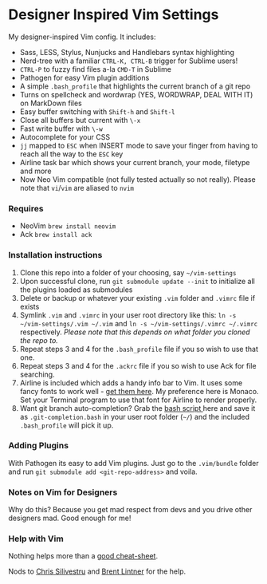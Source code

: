 # Designer Inspired Vim Settings

My designer-inspired Vim config. It includes:

- Sass, LESS, Stylus, Nunjucks and Handlebars syntax highlighting
- Nerd-tree with a familiar `CTRL-K, CTRL-B` trigger for Sublime users!
- `CTRL-P` to fuzzy find files a-la `CMD-T` in Sublime
- Pathogen for easy Vim plugin additions
- A simple `.bash_profile` that highlights the current branch of a git repo
- Turns on spellcheck and wordwrap (YES, WORDWRAP, DEAL WITH IT) on MarkDown files
- Easy buffer switching with `Shift-h` and `Shift-l`
- Close all buffers but current with `\-x`
- Fast write buffer with `\-w`
- Autocomplete for your CSS
- `jj` mapped to `ESC` when INSERT mode to save your finger from having to reach all the way to the `ESC` key
- Airline task bar which shows your current branch, your mode, filetype and more
- Now Neo Vim compatible (not fully tested actually so not really). Please note
  that `vi`/`vim` are aliased to `nvim`

### Requires

- NeoVim `brew install neovim`
- Ack `brew install ack`

### Installation instructions

1. Clone this repo into a folder of your choosing, say `~/vim-settings`
2. Upon successful clone, run `git submodule update --init` to initialize all the plugins loaded as submodules
3. Delete or backup or whatever your existing `.vim` folder and `.vimrc` file if exists
4. Symlink `.vim` and `.vimrc` in your user root directory like this: `ln -s ~/vim-settings/.vim ~/.vim` and `ln -s ~/vim-settings/.vimrc ~/.vimrc` respectively. *Please note that this depends on what folder you cloned the repo to.*
5. Repeat steps 3 and 4 for the `.bash_profile` file if you so wish to use that one.
6. Repeat steps 3 and 4 for the `.ackrc` file if you so wish to use Ack for file
   searching.
7. Airline is included which adds a handy info bar to Vim. It uses some fancy fonts to work well - [get them here](https://github.com/supermarin/powerline-fonts). My preference here is Monaco. Set your Terminal program to use that font for Airline to render properly.
8. Want git branch auto-completion? Grab the [bash script ](https://github.com/git/git/blob/master/contrib/completion/git-completion.bash) here and save it as `.git-completion.bash` in your user root folder (`~/`) and the included `.bash_profile` will pick it up.

### Adding Plugins
With Pathogen its easy to add Vim plugins. Just go to the `.vim/bundle` folder and run `git submodule add <git-repo-address>` and voila.

### Notes on Vim for Designers
Why do this? Because you get mad respect from devs and you drive other designers mad. Good enough for me!

### Help with Vim
Nothing helps more than a [good cheat-sheet](http://vim.rtorr.com/).

Nods to [Chris Silivestru](https://github.com/CSilivestru) and [Brent Lintner](https://github.com/brentlintner) for the help. 
